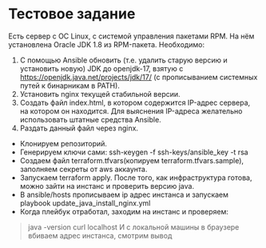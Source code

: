 # Тестовое задание
Есть сервер с ОС Linux, с системой управления пакетами RPM.
На нём установлена Oracle JDK 1.8 из RPM-пакета.
Необходимо:
1) С помощью Ansible обновить (т.е. удалить старую версию и установить новую) JDK до openjdk-17, взятую с https://openjdk.java.net/projects/jdk/17/ (с прописыванием системных путей к бинарникам в PATH).
2) Установить nginx текущей стабильной версии.
3) Создать файл index.html, в котором содержится IP-адрес сервера, на котором он находится. Для выяснения IP-адреса желательно использовать штатные средства Ansible.
4) Раздать данный файл через nginx.

- Клонируем репозиторий.
- Генерируем ключи сами: ssh-кеygen -f ssh-keys/ansible_key -t rsa
- Создаем файл terraform.tfvars(копируем terraform.tfvars.sample), заполняем секреты от aws аккаунта.
- Запускаем terraform apply. После того, как инфраструктура готова, можно зайти на инстанс и проверить версию java.
- В ansible/hosts прописываем ip адрес инстанса и запускаем playbook update_java_install_nginx.yml
- Когда плейбук отработал, заходим на инстанс и проверяем:
> java -version
> curl localhost
> И с локальной машины в браузере вбиваем адрес инстанса, смотрим вывод

